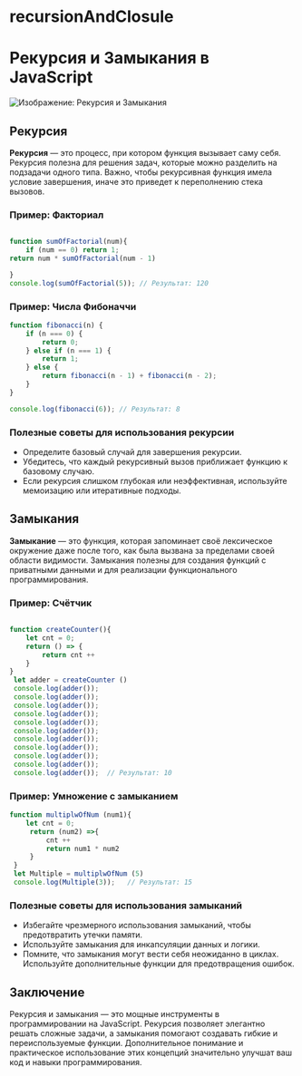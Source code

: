 # recursionAndClosule
# Рекурсия и Замыкания в JavaScript

![Изображение: Рекурсия и Замыкания](https://www.google.com/imgres?q=recursion&imgurl=https%3A%2F%2Fwww.masaischool.com%2Fblog%2Fcontent%2Fimages%2F2023%2F01%2Frecursion.png&imgrefurl=https%3A%2F%2Fwww.masaischool.com%2Fblog%2Fhow-recursion-works-recursion-vs-iteration%2F&docid=fFo8ZLd3Sq-85M&tbnid=PxXbArZbnmHNLM&vet=12ahUKEwimvtn66qiKAxXYGRAIHSLuDwoQM3oECEUQAA..i&w=1081&h=611&hcb=2&ved=2ahUKEwimvtn66qiKAxXYGRAIHSLuDwoQM3oECEUQAA)

## Рекурсия

**Рекурсия** — это процесс, при котором функция вызывает саму себя. Рекурсия полезна для решения задач, которые можно разделить на подзадачи одного типа. Важно, чтобы рекурсивная функция имела условие завершения, иначе это приведет к переполнению стека вызовов.

### Пример: Факториал
```javascript

function sumOfFactorial(num){
    if (num == 0) return 1;
return num * sumOfFactorial(num - 1)

}
console.log(sumOfFactorial(5)); // Результат: 120
```

### Пример: Числа Фибоначчи
```javascript
function fibonacci(n) {
    if (n === 0) {
        return 0;
    } else if (n === 1) {
        return 1;
    } else {
        return fibonacci(n - 1) + fibonacci(n - 2);
    }
}

console.log(fibonacci(6)); // Результат: 8
```

### Полезные советы для использования рекурсии
- Определите базовый случай для завершения рекурсии.
- Убедитесь, что каждый рекурсивный вызов приближает функцию к базовому случаю.
- Если рекурсия слишком глубокая или неэффективная, используйте мемоизацию или итеративные подходы.

## Замыкания

**Замыкание** — это функция, которая запоминает своё лексическое окружение даже после того, как была вызвана за пределами своей области видимости. Замыкания полезны для создания функций с приватными данными и для реализации функционального программирования.

### Пример: Счётчик
```javascript

function createCounter(){
    let cnt = 0;
    return () => {
        return cnt ++
    }
}
 let adder = createCounter ()
 console.log(adder());
 console.log(adder());
 console.log(adder());
 console.log(adder());
 console.log(adder());
 console.log(adder());
 console.log(adder());
 console.log(adder());
 console.log(adder());
 console.log(adder());
 console.log(adder());  // Результат: 10
```

### Пример: Умножение с замыканием
```javascript
function multiplwOfNum (num1){
    let cnt = 0;
     return (num2) =>{
         cnt ++
         return num1 * num2
     }
 }
 let Multiple = multiplwOfNum (5)
 console.log(Multiple(3));   // Результат: 15
```



### Полезные советы для использования замыканий
- Избегайте чрезмерного использования замыканий, чтобы предотвратить утечки памяти.
- Используйте замыкания для инкапсуляции данных и логики.
- Помните, что замыкания могут вести себя неожиданно в циклах. Используйте дополнительные функции для предотвращения ошибок.

## Заключение
Рекурсия и замыкания — это мощные инструменты в программировании на JavaScript. Рекурсия позволяет элегантно решать сложные задачи, а замыкания помогают создавать гибкие и переиспользуемые функции. Дополнительное понимание и практическое использование этих концепций значительно улучшат ваш код и навыки программирования.
